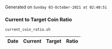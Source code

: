 Generated on `Sunday 03-October-2021 at 02:48:51`

### Current to Target Coin Ratio
`current_coin_ratio.sh`

Date|Current|Target|Ratio
---|---|---|---
